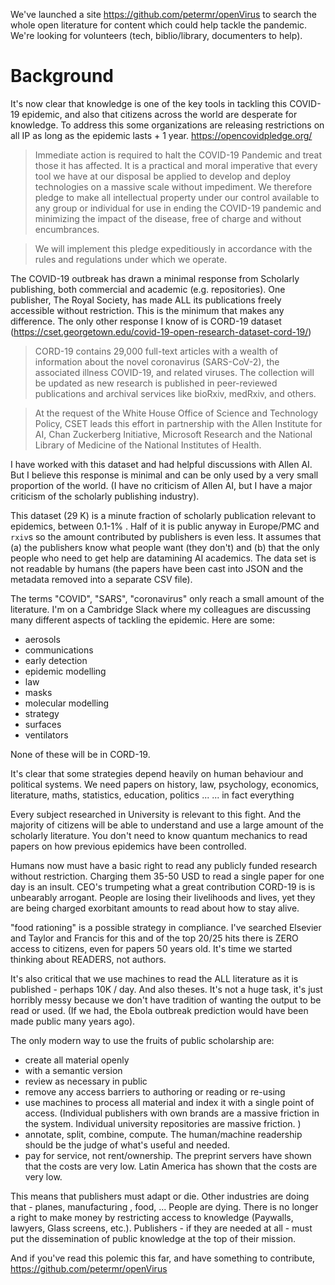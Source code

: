 We've launched a site https://github.com/petermr/openVirus to search the whole open literature for content  which could help tackle the pandemic. We're looking for volunteers (tech, biblio/library, documenters to help).

Background
=========
It's now clear that knowledge is one of the key tools in tackling this COVID-19 epidemic, and also that citizens across the world are desperate for knowledge. To address this some organizations are releasing restrictions on all IP as long as the epidemic lasts + 1 year.
https://opencovidpledge.org/

>Immediate action is required to halt the COVID-19 Pandemic and treat those it has affected. It is a practical and moral imperative that every tool we have at our disposal be applied to develop and deploy technologies on a massive scale without impediment.
We therefore pledge to make all intellectual property under our control available to any group or individual for use in ending the COVID-19 pandemic and minimizing the impact of the disease, free of charge and without encumbrances.

>We will implement this pledge expeditiously in accordance with the rules and regulations under which we operate.


The COVID-19 outbreak has drawn a minimal response from Scholarly publishing, both commercial and academic (e.g. repositories). One publisher, The Royal Society, has made ALL its publications freely accessible without restriction. This is the minimum that makes any difference.
The only other response I know of is CORD-19 dataset (https://cset.georgetown.edu/covid-19-open-research-dataset-cord-19/) 

>CORD-19 contains 29,000 full-text articles with a wealth of information about the novel coronavirus (SARS-CoV-2), the associated illness COVID-19, and related viruses. The collection will be updated as new research is published in peer-reviewed publications and archival services like bioRxiv, medRxiv, and others.

>At the request of the White House Office of Science and Technology Policy, CSET leads this effort in partnership with the Allen Institute for AI, Chan Zuckerberg Initiative, Microsoft Research and the National Library of Medicine of the National Institutes of Health. 

I have worked with this dataset and had helpful discussions with Allen AI. But I believe this response is minimal and can be only used by a very small proportion of the world. (I have no criticism of Allen AI, but  I have a major criticism of the scholarly publishing industry).

This dataset (29 K) is a minute fraction of scholarly publication relevant to epidemics, between 0.1-1% . Half of it is public anyway in Europe/PMC and `rxiv`s  so the amount contributed by publishers is even less. It assumes that (a) the publishers know what people want (they don't) and (b) that the only people who need to get help are datamining AI academics. The data set is not readable by humans (the papers have been cast into JSON and the metadata removed into a separate CSV file). 

The terms "COVID", "SARS", "coronavirus" only reach a small amount of the literature. I'm on a Cambridge Slack where my colleagues are discussing many different aspects of tackling the epidemic. Here are some:
* aerosols
* communications
* early detection
* epidemic modelling
* law
* masks
* molecular modelling
* strategy
* surfaces
* ventilators

None of these will be in CORD-19.

It's clear that some strategies depend heavily on human behaviour and political systems. We need papers on history, law, psychology, economics, literature, maths, statistics, education, politics ...
... in fact everything

Every subject researched in University is relevant to this fight. 
And the majority of citizens will be able to understand and use a large amount of the scholarly literature. You don't need to know quantum mechanics to read papers on how previous epidemics have been controlled.

Humans now must have a basic right to read any publicly funded research without restriction. Charging them 35-50 USD to read a single paper for one day is an insult. CEO's trumpeting what a great contribution CORD-19 is is unbearably arrogant. People are losing their livelihoods and lives, yet they are being charged exorbitant amounts to read about how to stay alive.

"food rationing" is a possible strategy in compliance.  I've searched Elsevier and Taylor and Francis for this and of the top 20/25 hits there is ZERO access to citizens, even for papers 50 years old. It's time we started thinking about READERS, not authors.

It's also critical that we use machines to read the ALL literature as it is published - perhaps 10K / day. And also theses. It's not a huge task, it's just horribly messy because we don't have tradition of wanting the output to be read or used. (If we had, the Ebola outbreak prediction would have been made public many years ago).

The only modern way to use the fruits of public scholarship are:
* create all material openly
* with a semantic version
* review as necessary in public
* remove any access barriers to authoring or reading or re-using
* use machines to process all material and index it with a single point of access. (Individual publishers with own brands are a massive friction in the system. Individual university repositories are massive friction. )
* annotate, split, combine, compute. The human/machine readership should be the judge of what's useful and needed.
* pay for service, not rent/ownership. The preprint servers have shown that the costs are very low. Latin America has shown that the costs are very low.

This means that publishers must adapt or die. Other industries are doing that - planes, manufacturing , food, ... People are dying. There is no longer a right to make money by restricting access to knowledge (Paywalls, lawyers, Glass screens, etc.). Publishers - if they are needed at all - must put the dissemination of public knowledge at the top of their mission.

And if you've read this polemic this far, and have something to contribute,
https://github.com/petermr/openVirus
